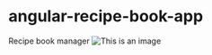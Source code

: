 # angular-recipe-book-app
Recipe book manager
![This is an image](angular-recipe-book-app/angular-recipe-book-app/src/assets/Screenshot_2.jpg)
